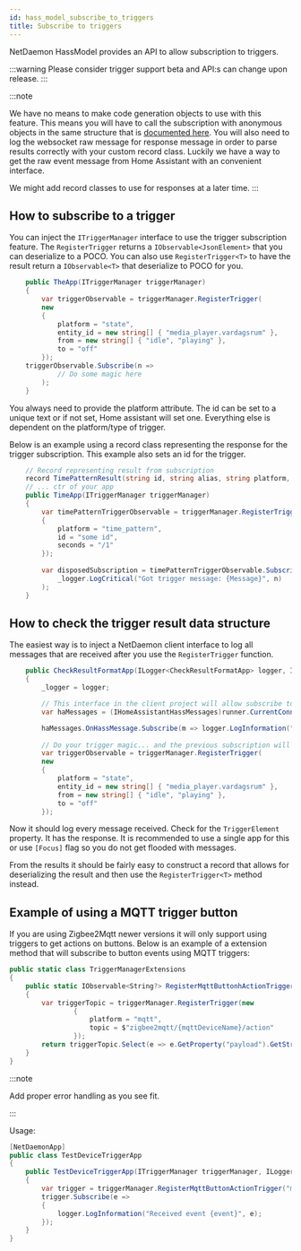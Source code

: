 ```yaml
---
id: hass_model_subscribe_to_triggers
title: Subscribe to triggers
---
```


NetDaemon HassModel provides an API to allow subscription to triggers. 

:::warning
Please consider trigger support beta and API:s can change upon release.
:::

:::note

We have no means to make code generation objects to use with this feature. This means you will have to call the subscription with anonymous objects in the same structure that is [documented here](https://www.home-assistant.io/docs/automation/trigger/). You will also need to log the websocket raw message for response message in order to parse results correctly with your custom record class. Luckily we have a way to get the raw event message from Home Assistant with an convenient interface.

We might add record classes to use for responses at a later time.
:::

## How to subscribe to a trigger

You can inject the `ITriggerManager` interface to use the trigger subscription feature. The `RegisterTrigger` returns a `IObservable<JsonElement>` that you can deserialize to a POCO. You can also use `RegisterTrigger<T>` to have the result return a `IObservable<T>` that deserialize to POCO for you.

```csharp
    public TheApp(ITriggerManager triggerManager)
    {    
        var triggerObservable = triggerManager.RegisterTrigger(
        new
        {
            platform = "state",
            entity_id = new string[] { "media_player.vardagsrum" },
            from = new string[] { "idle", "playing" },
            to = "off"
        });
    triggerObservable.Subscribe(n => 
            // Do some magic here
        );
    }

```

You always need to provide the platform attribute. The id can be set to a unique text or if not set, Home assistant will set one. Everything else is dependent on the platform/type of trigger.

Below is an example using a record class representing the response for the trigger subscription. This example also sets an id for the trigger.

```csharp
    // Record representing result from subscription
    record TimePatternResult(string id, string alias, string platform, DateTimeOffset now, string description);
    // ... ctr of your app
    public TimeApp(ITriggerManager triggerManager)
    {    
        var timePatternTriggerObservable = triggerManager.RegisterTrigger<TimePatternResult>(new
        {
            platform = "time_pattern",
            id = "some id",
            seconds = "/1"
        });
        
        var disposedSubscription = timePatternTriggerObservable.Subscribe(n => 
            _logger.LogCritical("Got trigger message: {Message}", n)
        );
    }
```

## How to check the trigger result data structure

The easiest way is to inject a NetDaemon client interface to log all messages that are received after you use the `RegisterTrigger` function.

```csharp
    public CheckResultFormatApp(ILogger<CheckResultFormatApp> logger, ITriggerManager triggerManager, IHomeAssistantRunner runner)
    {
        _logger = logger;

        // This interface in the client project will allow subscribe to all raw Home Assistant websocket messages.
        var haMessages = (IHomeAssistantHassMessages)runner.CurrentConnection!;

        haMessages.OnHassMessage.Subscribe(m => logger.LogInformation("{Message}", m));
        
        // Do your trigger magic... and the previous subscription will log every message from this trigger.
        var triggerObservable = triggerManager.RegisterTrigger(
        new
        {
            platform = "state",
            entity_id = new string[] { "media_player.vardagsrum" },
            from = new string[] { "idle", "playing" },
            to = "off"
        });
```

Now it should log every message received. Check for the `TriggerElement` property. It has the response. It is recommended to use a single app for this or use `[Focus]` flag so you do not get flooded with messages.

From the results it should be fairly easy to construct a record that allows for deserializing the result and then use the `RegisterTrigger<T>` method instead.

## Example of using a MQTT trigger button

If you are using Zigbee2Mqtt newer versions it will only support using triggers to get actions on buttons. Below is an example
of a extension method that will subscribe to button events using MQTT triggers:

```csharp
public static class TriggerManagerExtensions
{
    public static IObservable<String?> RegisterMqttButtonhActionTrigger(this ITriggerManager triggerManager, object mqttDeviceName)
    {
        var triggerTopic = triggerManager.RegisterTrigger(new 
                {
                    platform = "mqtt",
                    topic = $"zigbee2mqtt/{mqttDeviceName}/action"
                });
        return triggerTopic.Select(e => e.GetProperty("payload").GetString());
    }
}
```
:::note

Add proper error handling as you see fit.

:::

Usage:
```csharp
[NetDaemonApp]
public class TestDeviceTriggerApp
{
    public TestDeviceTriggerApp(ITriggerManager triggerManager, ILogger<TestDeviceTriggerApp> logger)
    {
        var trigger = triggerManager.RegisterMqttButtonActionTrigger("my_button_mqtt_device_name"); 
        trigger.Subscribe(e =>
        {
            logger.LogInformation("Received event {event}", e);
        });
    }
}
```
